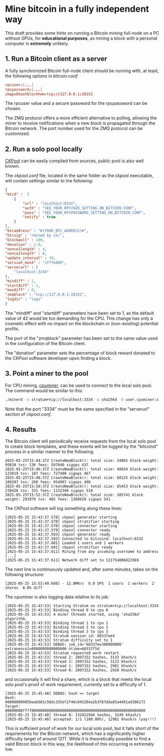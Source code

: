 # Mine bitcoin in a fully independent way

This draft provides some hints on running a Bitcoin mining full-node on a PC without GPUs, for **educational purposes**, as mining a block with a personal computer is **extremely** unlikely.

## 1. Run a Bitcoin client as a server

A fully synchronized Bitcoin full-node client should be running with, at least, the following options in *bitcoin.conf*:

```conf
rpcuser=[...]
rpcpassword=[...]
zmqpubhashblockhwm=tcp://127.0.0.1:28332
```

The rpcuser value and a secure password for the rpcpassword can be chosen.

The ZMQ protocol offers a more efficient alternative to polling, allowing the miner to receive notifications when a new block is propagated through the Bitcoin network. The port number used for the ZMQ protocol can be customized.

## 2. Run a solo pool locally
[CKPool](https://bitbucket.org/ckolivas/ckpool) can be easily compiled from sources, public pool is also well known.

The *ckpool.conf* file, located in the same folder as the ckpool executable, will contain settings similar to the following:

```json
{
"btcd" :  [
	{
		"url" : "localhost:8332",
		"auth" : "SEE_YOUR_RPCUSER_SETTING_ON_BITCOIN_CONF",
		"pass" : "SEE_YOUR_RPCPASSWORD_SETTING_ON_BITCOIN_CONF",
		"notify" : true
	}
],
"btcaddress" : "#(YOUR_BTC_ADDRESS)#",
"btcsig" : "/mined by ck/",
"blockpoll" : 100,
"donation" : 2.0,
"nonce1length" : 4,
"nonce2length" : 8,
"update_interval" : 30,
"version_mask" : "1fffe000",
"serverurl" : [
	"localhost:3334"
],
"mindiff" : 1,
"startdiff" : 1,
"maxdiff" : 0,
"zmqblock" : "tcp://127.0.0.1:28332",
"logdir" : "logs"
}
```

The "mindiff" and "startdiff" parameters have been set to 1, as the default value of 42 would be too demanding for the CPU. This change has only a cosmetic effect with no impact on the blockchain or (non-existing) potential profits.

The port of the "zmqblock" parameter has been set to the same value used in the configuration of the Bitcoin client.

The "donation" parameter sets the percentage of block reward donated to the CKPool software developer upon finding a block.

## 3. Point a miner to the pool

For CPU mining, [cpuminer](https://github.com/pooler/cpuminer/releases/tag/v2.5.1), can be used to connect to the local solo pool.
The command would be similar to this:

```bash
./minerd -o stratum+tcp://localhost:3334 -a sha256d -O user.cpuminer:x -D
```

Note that the port "3334" must be the same specified in the "serverurl" section of *ckpool.conf*.

## 4. Results

The Bitcoin client will periodically receive requests from the local solo pool to create block templates, and these events will be logged by the "bitcoind" process in a similar manner to the following:

```text
2025-05-25T15:44:37Z CreateNewBlock(): total size: 34065 block weight: 95838 txs: 136 fees: 597840 sigops 437
2025-05-25T15:46:37Z CreateNewBlock(): total size: 48034 block weight: 133819 txs: 187 fees: 727480 sigops 467
2025-05-25T15:48:37Z CreateNewBlock(): total size: 68125 block weight: 189307 txs: 260 fees: 954907 sigops 496
2025-05-25T15:50:37Z CreateNewBlock(): total size: 85453 block weight: 238426 txs: 331 fees: 1132346 sigops 518
2025-05-25T15:52:37Z CreateNewBlock(): total size: 105741 block weight: 293979 txs: 405 fees: 1389629 sigops 541
```

The CKPool software will log something along these lines:

```text
[2025-05-25 15:43:37.578] ckpool generator starting
[2025-05-25 15:43:37.578] ckpool stratifier starting
[2025-05-25 15:43:37.578] ckpool connector starting
[2025-05-25 15:43:37.579] ckpool connector ready
[2025-05-25 15:43:37.593] ckpool generator ready
[2025-05-25 15:43:37.593] Connected to bitcoind: localhost:8332
[2025-05-25 15:43:37.601] Loaded 1 users and 1 workers
[2025-05-25 15:43:37.601] ckpool stratifier ready
[2025-05-25 15:43:37.611] Mining from any incoming username to address [...]
[2025-05-25 15:43:37.611] Network diff set to 121754806822969
```

The next line is continuously updated and, after some minutes, takes on the following structure:

```text
[2025-05-25 15:53:49.608] - 12.8MH/s  0.0 SPS  1 users  1 workers  2 shares  0.0% diff
```

The cpuminer is also logging data relative to its job:

```text
[2025-05-25 15:43:53] Starting Stratum on stratum+tcp://localhost:3334
[2025-05-25 15:43:53] Binding thread 0 to cpu 0
[2025-05-25 15:43:53] 4 miner threads started, using 'sha256d' algorithm.
[2025-05-25 15:43:53] Binding thread 1 to cpu 1
[2025-05-25 15:43:53] Binding thread 2 to cpu 2
[2025-05-25 15:43:53] Binding thread 3 to cpu 3
[2025-05-25 15:43:53] Stratum session id: 68337ee4
[2025-05-25 15:43:53] Stratum difficulty set to 1
[2025-05-25 15:43:53] DEBUG: job_id='68337ee300000000' extranonce2=0000000000000000 ntime=68337f5d
[2025-05-25 15:43:53] Stratum requested work restart
[2025-05-25 15:43:53] thread 2: 2097152 hashes, 3133 khash/s
[2025-05-25 15:43:53] thread 3: 2097152 hashes, 3123 khash/s
[2025-05-25 15:43:53] thread 1: 2097152 hashes, 2981 khash/s
[2025-05-25 15:43:53] thread 0: 2097152 hashes, 2928 khash/s
```

and occasionally it will find a share, which is a block that meets the local solo pool's proof of work requirement, currently set to a difficulty of 1.

```text
[2025-05-25 15:45:48] DEBUG: hash <= target
Hash:   000000009856eab981c56dc335ef2f46c045204a2b3f67dda85a4d41ad306172
Target: 00000000ffff0000000000000000000000000000000000000000000000000000
[2025-05-25 15:45:48] thread 0: 132422944 hashes, 3149 khash/s
[2025-05-25 15:45:48] accepted: 1/1 (100.00%), 12981 khash/s (yay!!!)
```

This is sufficient proof of work for our local solo pool, but it falls short of the requirements for the Bitcoin network, which has a significantly higher difficulty target of around 121T. While it is theoretically possible to find a valid Bitcoin block in this way, the likelihood of this occurring is extremely low.
